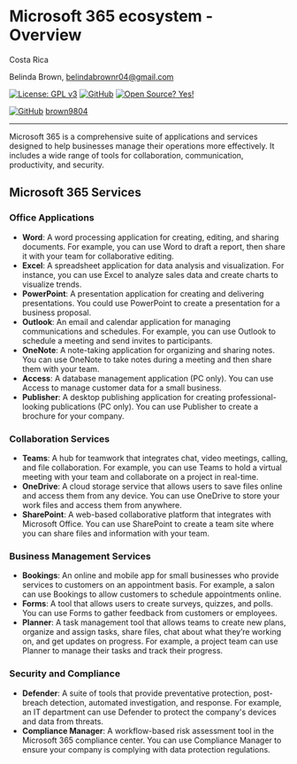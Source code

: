 # Microsoft 365 ecosystem - Overview

Costa Rica

Belinda Brown, belindabrownr04@gmail.com

[![License: GPL v3](https://img.shields.io/badge/License-GPLv3-blue.svg)](https://www.gnu.org/licenses/gpl-3.0)
[![GitHub](https://badgen.net/badge/icon/github?icon=github&label)](https://github.com) [![Open Source? Yes!](https://badgen.net/badge/Open%20Source%20%3F/Yes%21/blue?icon=github)](https://github.com/Naereen/badges/)

[![GitHub](https://img.shields.io/badge/--181717?logo=github&logoColor=ffffff)](https://github.com/)
[brown9804](https://github.com/brown9804)

---------

Microsoft 365 is a comprehensive suite of applications and services designed to help businesses manage their operations more effectively. It includes a wide range of tools for collaboration, communication, productivity, and security.

## Microsoft 365 Services


### Office Applications

- **Word**: A word processing application for creating, editing, and sharing documents. For example, you can use Word to draft a report, then share it with your team for collaborative editing.
- **Excel**: A spreadsheet application for data analysis and visualization. For instance, you can use Excel to analyze sales data and create charts to visualize trends.
- **PowerPoint**: A presentation application for creating and delivering presentations. You could use PowerPoint to create a presentation for a business proposal.
- **Outlook**: An email and calendar application for managing communications and schedules. For example, you can use Outlook to schedule a meeting and send invites to participants.
- **OneNote**: A note-taking application for organizing and sharing notes. You can use OneNote to take notes during a meeting and then share them with your team.
- **Access**: A database management application (PC only). You can use Access to manage customer data for a small business.
- **Publisher**: A desktop publishing application for creating professional-looking publications (PC only). You can use Publisher to create a brochure for your company.

### Collaboration Services

- **Teams**: A hub for teamwork that integrates chat, video meetings, calling, and file collaboration. For example, you can use Teams to hold a virtual meeting with your team and collaborate on a project in real-time.
- **OneDrive**: A cloud storage service that allows users to save files online and access them from any device. You can use OneDrive to store your work files and access them from anywhere.
- **SharePoint**: A web-based collaborative platform that integrates with Microsoft Office. You can use SharePoint to create a team site where you can share files and information with your team.

### Business Management Services

- **Bookings**: An online and mobile app for small businesses who provide services to customers on an appointment basis. For example, a salon can use Bookings to allow customers to schedule appointments online.
- **Forms**: A tool that allows users to create surveys, quizzes, and polls. You can use Forms to gather feedback from customers or employees.
- **Planner**: A task management tool that allows teams to create new plans, organize and assign tasks, share files, chat about what they’re working on, and get updates on progress. For example, a project team can use Planner to manage their tasks and track their progress.

### Security and Compliance

- **Defender**: A suite of tools that provide preventative protection, post-breach detection, automated investigation, and response. For example, an IT department can use Defender to protect the company's devices and data from threats.
- **Compliance Manager**: A workflow-based risk assessment tool in the Microsoft 365 compliance center. You can use Compliance Manager to ensure your company is complying with data protection regulations.
